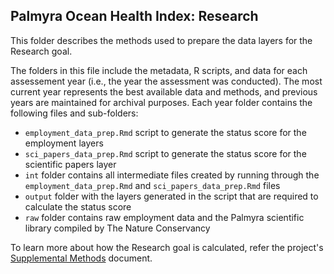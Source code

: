 ## Palmyra Ocean Health Index: Research 

This folder describes the methods used to prepare the data layers for the Research goal. 


The folders in this file include the metadata, R scripts, and data for each assessement year (i.e., the year the assessment was conducted). The most current year represents the best available data and methods, and previous years are maintained for archival purposes. Each year folder contains the following files and sub-folders:     

- `employment_data_prep.Rmd` script to generate the status score for the employment layers   
- `sci_papers_data_prep.Rmd` script to generate the status score for the scientific papers layer   
- `int` folder contains all intermediate files created by running through the `employment_data_prep.Rmd` and `sci_papers_data_prep.Rmd` files    
- `output` folder with the layers generated in the script that are required to calculate the status score    
- `raw` folder contains raw employment data and the Palmyra scientific library compiled by The Nature Conservancy   

To learn more about how the Research goal is calculated, refer the project's [Supplemental Methods](https://ohi-4site.github.io/pal-scores/documents/methods-results/Supplement.html) document.   






